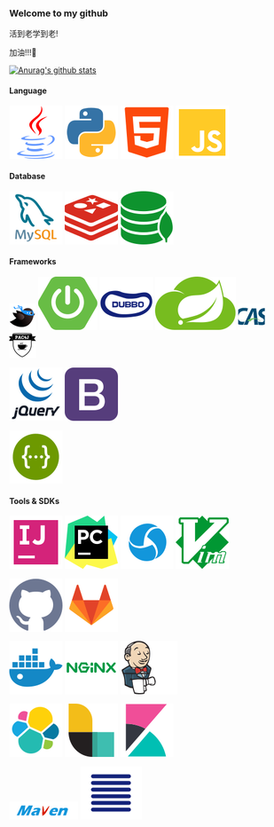 ### Welcome to my github

<!--
**kings1990/kings1990** is a ✨ _special_ ✨ repository because its `README.md` (this file) appears on your GitHub profile.

Here are some ideas to get you started:

- 🔭 I’m currently working on ...
- 🌱 I’m currently learning ...
- 👯 I’m looking to collaborate on ...
- 🤔 I’m looking for help with ...
- 💬 Ask me about ...
- 📫 How to reach me: ...
- 😄 Pronouns: ...
- ⚡ Fun fact: ...
-->

活到老学到老!

加油!!!🤪

[![Anurag's github stats](https://github-readme-stats.vercel.app/api?username=kings1990&show_icons=true&theme=cobalt)](https://github.com/kings1990)

#### Language
![java](./imgs/language/java.svg "java")
![python](./imgs/language/python.svg "python")
![html](./imgs/language/html.svg "html")
![JavaScript](./imgs/frameworks/JavaScript.svg "JavaScript")

#### Database
![mysql](./imgs/db/mysql.svg "mysql")
![redis](./imgs/db/redis.svg "redis")
![mongodb](./imgs/db/mongodb.svg "mongodb")

#### Frameworks
![mybatis](./imgs/frameworks/mybatis.png "mybatis")
![springboot](./imgs/frameworks/springboot.svg "springboot")
![dubbo](./imgs/frameworks/dubbo.svg "dubbo")
![SpringCloud](./imgs/frameworks/SpringCloud.svg "SpringCloud")
![cas](./imgs/frameworks/cas.png "cas")
![pac4j](./imgs/frameworks/pac4j.png "pac4j")


![jquery](./imgs/frameworks/jquery.svg "jquery")
![Bootstrap](./imgs/frameworks/Bootstrap.svg "Bootstrap")

![swagger](./imgs/frameworks/swagger.svg "swagger")

#### Tools & SDKs
![intellijidea](./imgs/tools/intellijidea.svg "intellijidea")
![pycharm](./imgs/tools/pycharm.svg "pycharm")
![appium](./imgs/tools/appium.svg "appium")
![vim](./imgs/tools/vim.svg "vim")

![github](./imgs/tools/github.svg "github")
![gitlab](./imgs/tools/gitlab.svg "gitlab")

![docker](./imgs/tools/docker.svg "docker")
![nginx](./imgs/tools/nginx.svg "nginx")
![jenkins](./imgs/tools/jenkins.svg "jenkins")

![elastic](./imgs/tools/elastic.svg "elastic")
![logstash](./imgs/tools/logstash.svg "logstash")
![kibana](./imgs/tools/kibana.svg "kibana")

![maven](./imgs/tools/maven.svg "maven")
![nexus](./imgs/tools/nexus.svg "nexus")
